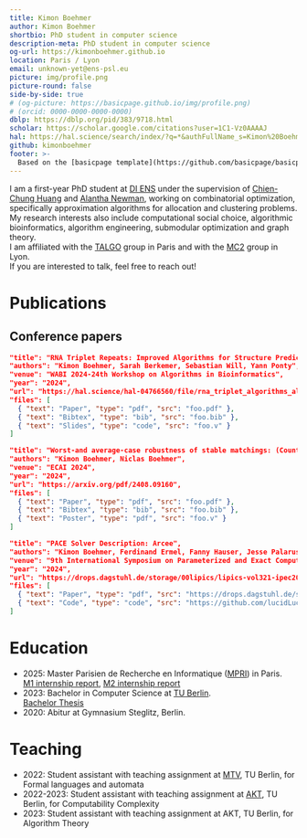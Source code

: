 ```yaml
---
title: Kimon Boehmer
author: Kimon Boehmer
shortbio: PhD student in computer science
description-meta: PhD student in computer science
og-url: https://kimonboehmer.github.io
location: Paris / Lyon
email: unknown-yet@ens-psl.eu
picture: img/profile.png
picture-round: false
side-by-side: true
# (og-picture: https://basicpage.github.io/img/profile.png)
# (orcid: 0000-0000-0000-0000)
dblp: https://dblp.org/pid/383/9718.html
scholar: https://scholar.google.com/citations?user=1C1-Vz0AAAAJ
hal: https://hal.science/search/index/?q=*&authFullName_s=Kimon%20Boehmer
github: kimonboehmer
footer: >-
  Based on the [basicpage template](https://github.com/basicpage/basicpage.github.io) by Yannick Forster and Théo Winterhalter.
---
```


I am a first-year PhD student at [DI ENS](https://www.di.ens.fr/)<!--and [LIP Lyon](https://www.ens-lyon.fr/LIP/)--> under the supervision of [Chien-Chung Huang](https://www.di.ens.fr/~cchuang/) and [Alantha Newman](https://pagesperso.g-scop.grenoble-inp.fr/~newmana/), working on combinatorial optimization, specifically approximation algorithms for allocation and clustering problems.  
My research interests also include computational social choice, algorithmic bioinformatics, algorithm engineering, submodular optimization and graph theory.  
I am affiliated with the [TALGO](https://www.di.ens.fr/talgo) group in Paris and with the [MC2](https://www.ens-lyon.fr/LIP/MC2/) group in Lyon.  
If you are interested to talk, feel free to reach out!


# Publications

## Conference papers

``` json {.paper}
"title": "RNA Triplet Repeats: Improved Algorithms for Structure Prediction and Interactions",
"authors": "Kimon Boehmer, Sarah Berkemer, Sebastian Will, Yann Ponty",
"venue": "WABI 2024-24th Workshop on Algorithms in Bioinformatics",
"year": "2024",
"url": "https://hal.science/hal-04766560/file/rna_triplet_algorithms_almob-5.pdf",
"files": [
  { "text": "Paper", "type": "pdf", "src": "foo.pdf" },
  { "text": "Bibtex", "type": "bib", "src": "foo.bib" },
  { "text": "Slides", "type": "code", "src": "foo.v" }
]
```
``` json {.paper}
"title": "Worst-and average-case robustness of stable matchings: (Counting) complexity and experiments",
"authors": "Kimon Boehmer, Niclas Boehmer",
"venue": "ECAI 2024",
"year": "2024",
"url": "https://arxiv.org/pdf/2408.09160",
"files": [
  { "text": "Paper", "type": "pdf", "src": "foo.pdf" },
  { "text": "Bibtex", "type": "bib", "src": "foo.bib" },
  { "text": "Poster", "type": "pdf", "src": "foo.v" }
]
```

``` json {.paper}
"title": "PACE Solver Description: Arcee",
"authors": "Kimon Boehmer, Ferdinand Ermel, Fanny Hauser, Jesse Palarus",
"venue": "9th International Symposium on Parameterized and Exact Computation (IPEC 2024)",
"year": "2024",
"url": "https://drops.dagstuhl.de/storage/00lipics/lipics-vol321-ipec2024/LIPIcs.IPEC.2024.33/LIPIcs.IPEC.2024.33.pdf",
"files": [
  { "text": "Paper", "type": "pdf", "src": "https://drops.dagstuhl.de/storage/00lipics/lipics-vol321-ipec2024/LIPIcs.IPEC.2024.33/LIPIcs.IPEC.2024.33.pdf" },
  { "text": "Code", "type": "code", "src": "https://github.com/lucidLuckylee/pace_2024" }
]
```

<!--## Talks  https://github.com/f-erm/CliqueCoverBasedVertexCoverSolver

``` json {.papers}
{
  "title": "Talk 1",
  "authors": "Templato Urnehm",
  "venue": "My room"
},
{
  "title": "Secret talk",
  "authors": "Templato Urnehm",
  "year": "1990"
},
{
  "title": "Talk 3",
  "authors": "Templato Urnehm",
  "venue": "Don't remember…",
  "year": "???"
}
```-->

# Education

- 2025: Master Parisien de Recherche en Informatique ([MPRI](https://mpri-master.ens.fr/)) in Paris.  
[M1 internship report](files/Internship_Report_T4.pdf), [M2 internship report](files/internship_report_kimon_boehmer.pdf)
- 2023: Bachelor in Computer Science at [TU Berlin](https://www.tu.berlin).  
[Bachelor Thesis](files/Abschlussarbeit.pdf)
- 2020: Abitur at Gymnasium Steglitz, Berlin.

# Teaching

- 2022: Student assistant with teaching assignment at [MTV](https://www.tu.berlin/mtv), TU Berlin, for Formal languages and automata
- 2022-2023: Student assistant with teaching assignment at [AKT](https://www.tu.berlin/akt), TU Berlin, for Computability Complexity
- 2023: Student assistant with teaching assignment at AKT, TU Berlin, for Algorithm Theory
<!--# Community service

- 32 reviews for Journal of Awesomeness.
- 1 review for a cool conference.
- PC member of the journal of my school.-->

